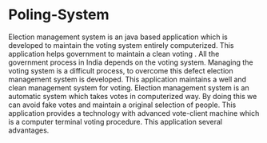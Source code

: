 # Poling-System
Election management system is an java based application which is developed to maintain the voting system entirely computerized. This application helps government to maintain a clean voting . All the government process in India depends on the voting system. Managing the voting system  is a difficult process, to overcome this defect election management system is developed. This application maintains a well  and clean management system for voting. Election management system is an automatic system which takes votes in computerized way. By doing this we can avoid fake votes and maintain a original selection of people. This application provides a technology with advanced vote-client machine which is a computer terminal voting procedure. This application several advantages.
